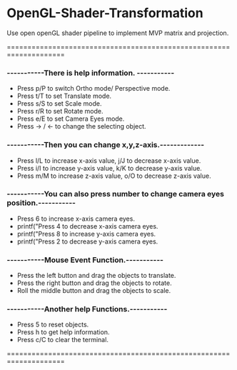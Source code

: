 # OpenGL-Shader-Transformation
Use open openGL shader pipeline to implement MVP matrix and projection.

====================================================================
###  -----------There is help information. -----------
+ Press p/P to switch Ortho mode/ Perspective mode.
+ Press t/T to set Translate mode.
+ Press s/S to set Scale mode.
+ Press r/R to set Rotate mode.
+ Press e/E to set Camera Eyes mode.
+ Press -> / <- to change the selecting object.

### -----------Then you can change x,y,z-axis.-------------
+ Press l/L to increase x-axis value, j/J to decrease x-axis value.
+ Press i/I to increase y-axis value, k/K to decrease y-axis value.
+ Press m/M to increase z-axis value, o/O to decrease z-axis value.

### -----------You can also press number to change camera eyes position.-----------
+ Press 6 to increase x-axis camera eyes.
+ printf("Press 4 to decrease x-axis camera eyes.
+ printf("Press 8 to increase y-axis camera eyes.
+ printf("Press 2 to decrease y-axis camera eyes.
			
### -----------Mouse Event Function.-----------
+ Press the left button and drag the objects to translate.
+ Press the right button and drag the objects to rotate.
+ Roll the middle button and drag the objects to scale.
			
### -----------Another help Functions.-----------
+ Press 5 to reset objects.
+ Press h to get help information.
+ Press c/C to clear the terminal.

====================================================================
